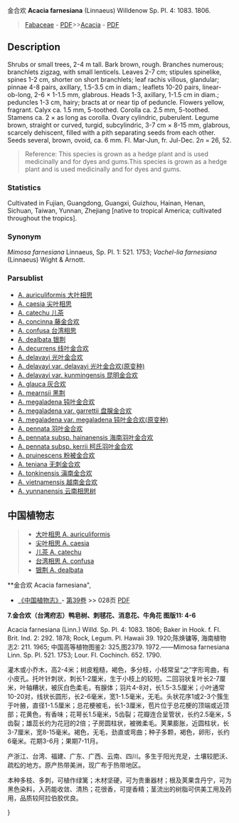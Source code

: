 金合欢 **Acacia farnesiana** (Linnaeus) Willdenow Sp. Pl. 4: 1083. 1806.

> [Fabaceae](http://www.iplant.cn/info/Fabaceae?t=foc) - [PDF](http://www.iplant.cn/foc/pdf/Fabaceae.pdf)>>[Acacia](Acacia-相思树属.md) - [PDF](http://www.iplant.cn/foc/pdf/Acacia.pdf)

## Description

Shrubs or small trees, 2-4 m tall. Bark brown, rough. Branches numerous; branchlets zigzag, with small lenticels. Leaves 2-7 cm; stipules spinelike, spines 1-2 cm, shorter on short branchlets; leaf rachis villous, glandular; pinnae 4-8 pairs, axillary, 1.5-3.5 cm in diam.; leaflets 10-20 pairs, linear-ob-long, 2-6 × 1-1.5 mm, glabrous. Heads 1-3, axillary, 1-1.5 cm in diam.; peduncles 1-3 cm, hairy; bracts at or near tip of peduncle. Flowers yellow, fragrant. Calyx ca. 1.5 mm, 5-toothed. Corolla ca. 2.5 mm, 5-toothed. Stamens ca. 2 × as long as corolla. Ovary cylindric, puberulent. Legume brown, straight or curved, turgid, subcylindric, 3-7 cm × 8-15 mm, glabrous, scarcely dehiscent, filled with a pith separating seeds from each other. Seeds several, brown, ovoid, ca. 6 mm. Fl. Mar-Jun, fr. Jul-Dec. 2*n* = 26, 52.


> Reference: 
> This species is grown as a hedge plant and is used medicinally and for dyes and gums.This species is grown as a hedge plant and is used medicinally and for dyes and gums.

### Statistics
Cultivated in Fujian, Guangdong, Guangxi, Guizhou, Hainan, Henan, Sichuan, Taiwan, Yunnan, Zhejiang [native to tropical America; cultivated throughout the tropics].

### Synonym
*Mimosa farnesiana* Linnaeus, Sp. Pl. 1: 521. 1753; *Vachel-lia farnesiana* (Linnaeus) Wight & Arnott.



### Parsublist

* [A.  auriculiformis  大叶相思](Acacia-auriculiformis-大叶相思.md)
* [A.  caesia  尖叶相思](Acacia-caesia-尖叶相思.md)
* [A.  catechu  儿茶](Acacia-catechu-儿茶.md)
* [A.  concinna  藤金合欢](Acacia-concinna-藤金合欢.md)
* [A.  confusa  台湾相思](Acacia-confusa-台湾相思.md)
* [A.  dealbata  银荆](Acacia-dealbata-银荆.md)
* [A.  decurrens  线叶金合欢](Acacia-decurrens-线叶金合欢.md)
* [A.  delavayi  光叶金合欢](Acacia-delavayi-光叶金合欢.md)
* [A.  delavayi var. delavayi  光叶金合欢(原变种)](Acacia-delavayi-var-delavayi-光叶金合欢(原变种).md)
* [A.  delavayi var. kunmingensis  昆明金合欢](Acacia-delavayi-var-kunmingensis-昆明金合欢.md)
* [A.  glauca  灰合欢](Acacia-glauca-灰合欢.md)
* [A.  mearnsii  黑荆](Acacia-mearnsii-黑荆.md)
* [A.  megaladena  钝叶金合欢](Acacia-megaladena-钝叶金合欢.md)
* [A.  megaladena var. garrettii  盘腺金合欢](Acacia-megaladena-var-garrettii-盘腺金合欢.md)
* [A.  megaladena var. megaladena  钝叶金合欢(原变种)](Acacia-megaladena-var-megaladena-钝叶金合欢(原变种).md)
* [A.  pennata  羽叶金合欢](Acacia-pennata-羽叶金合欢.md)
* [A.  pennata subsp. hainanensis  海南羽叶金合欢](Acacia-pennata-subsp-hainanensis-海南羽叶金合欢.md)
* [A.  pennata subsp. kerrii  柯氏羽叶金合欢](Acacia-pennata-subsp-kerrii-柯氏羽叶金合欢.md)
* [A.  pruinescens  粉被金合欢](Acacia-pruinescens-粉被金合欢.md)
* [A.  teniana  无刺金合欢](Acacia-teniana-无刺金合欢.md)
* [A.  tonkinensis  滇南金合欢](Acacia-tonkinensis-滇南金合欢.md)
* [A.  vietnamensis  越南金合欢](Acacia-vietnamensis-越南金合欢.md)
* [A.  yunnanensis  云南相思树](Acacia-yunnanensis-云南相思树.md)


## 中国植物志

> * [大叶相思  A.  auriculiformis](Acacia-auriculiformis-大叶相思.md)
> * [尖叶相思  A.  caesia](Acacia-caesia-尖叶相思.md)
> * [儿茶  A.  catechu](Acacia-catechu-儿茶.md)
> * [台湾相思  A.  confusa](Acacia-confusa-台湾相思.md)
> * [银荆  A.  dealbata](Acacia-dealbata-银荆.md)


**金合欢 Acacia farnesiana",



* [《中国植物志》](http://www.iplant.cn/frps)- [第39卷](http://www.iplant.cn/frps/vol/39) >> 028页 [PDF](http://www.iplant.cn/frps/pdf/39/028a.PDF)


**7.金合欢（台湾府志）鸭皂树、刺毬花、消息花、牛角花 图版11: 4-6**

Acacia farnesiana (Linn.) Willd. Sp. Pl. 4: 1083. 1806; Baker in Hook. f. Fl. Brit. Ind. 2: 292. 1878; Rock, Legum. Pl. Hawaii 39. 1920;陈焕镛等, 海南植物志2: 211. 1965; 中国高等植物图鉴2: 325,图2379. 1972.——Mimosa farnesiana Linn. Sp. Pl. 521. 1753; Lour. Fl. Cochinch. 652. 1790.

灌木或小乔木，高2-4米；树皮粗糙，褐色，多分枝，小枝常呈“之”字形弯曲，有小皮孔。托叶针刺状，刺长1-2厘米，生于小枝上的较短。二回羽状复叶长2-7厘米，叶轴糟状，被灰白色柔毛，有腺体；羽片4-8对，长1.5-3.5厘米；小叶通常10-20对，线状长圆形，长2-6毫米，宽1-1.5毫米，无毛。头状花序1或2-3个簇生于叶腋，直径1-1.5厘米；总花梗被毛，长1-3厘米，苞片位于总花梗的顶端或近顶部；花黄色，有香味；花萼长1.5毫米，5齿裂；花瓣连合呈管状，长约2.5毫米，5齿裂；雄蕊长约为花冠的2倍；子房圆柱状，被微柔毛。荚果膨胀，近圆柱状，长3-7厘米，宽8-15毫米。褐色，无毛，劲直或弯曲；种子多颗，褐色，卵形，长约6毫米。花期3-6月；果期7-11月。

产浙江、台湾、福建、广东、广西、云南、四川。多生于阳光充足，土壤较肥沃、疏松的地方。原产热带美洲，现广布于热带地区。

本种多枝、多刺，可植作绿篱；木材坚硬，可为贵重器材；根及荚果含丹宁，可为黑色染料，入药能收敛、清热；花很香，可提香精；茎流出的树脂可供美工用及药用，品质较阿拉伯胶优良。



}
